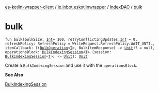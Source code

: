 [es-kotlin-wrapper-client](../../index.md) / [io.inbot.eskotlinwrapper](../index.md) / [IndexDAO](index.md) / [bulk](./bulk.md)

# bulk

`fun bulk(bulkSize: `[`Int`](https://kotlinlang.org/api/latest/jvm/stdlib/kotlin/-int/index.html)` = 100, retryConflictingUpdates: `[`Int`](https://kotlinlang.org/api/latest/jvm/stdlib/kotlin/-int/index.html)` = 0, refreshPolicy: RefreshPolicy = WriteRequest.RefreshPolicy.WAIT_UNTIL, itemCallback: ((`[`BulkOperation`](../-bulk-operation/index.md)`<`[`T`](index.md#T)`>, BulkItemResponse) -> `[`Unit`](https://kotlinlang.org/api/latest/jvm/stdlib/kotlin/-unit/index.html)`)? = null, operationsBlock: `[`BulkIndexingSession`](../-bulk-indexing-session/index.md)`<`[`T`](index.md#T)`>.(session: `[`BulkIndexingSession`](../-bulk-indexing-session/index.md)`<`[`T`](index.md#T)`>) -> `[`Unit`](https://kotlinlang.org/api/latest/jvm/stdlib/kotlin/-unit/index.html)`): `[`Unit`](https://kotlinlang.org/api/latest/jvm/stdlib/kotlin/-unit/index.html)

Create a `BulkIndexingSession` and use it with the `operationsBlock`.

**See Also**

[BulkIndexingSession](../-bulk-indexing-session/index.md)

